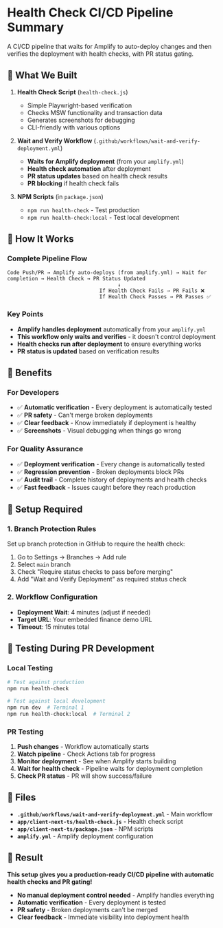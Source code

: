 # Health Check CI/CD Pipeline Summary

A CI/CD pipeline that waits for Amplify to auto-deploy changes and then verifies the deployment with health checks, with PR status gating.

## 🎯 What We Built

1. **Health Check Script** (`health-check.js`)
   - Simple Playwright-based verification
   - Checks MSW functionality and transaction data
   - Generates screenshots for debugging
   - CLI-friendly with various options

2. **Wait and Verify Workflow** (`.github/workflows/wait-and-verify-deployment.yml`)
   - **Waits for Amplify deployment** (from your `amplify.yml`)
   - **Health check automation** after deployment
   - **PR status updates** based on health check results
   - **PR blocking** if health check fails

3. **NPM Scripts** (in `package.json`)
   - `npm run health-check` - Test production
   - `npm run health-check:local` - Test local development

## 🚀 How It Works

### **Complete Pipeline Flow**
```
Code Push/PR → Amplify auto-deploys (from amplify.yml) → Wait for completion → Health Check → PR Status Updated
                                    ↓
                              If Health Check Fails → PR Fails ❌
                              If Health Check Passes → PR Passes ✅
```

### **Key Points**
- **Amplify handles deployment** automatically from your `amplify.yml`
- **This workflow only waits and verifies** - it doesn't control deployment
- **Health checks run after deployment** to ensure everything works
- **PR status is updated** based on verification results

## 🎯 Benefits

### **For Developers**
- ✅ **Automatic verification** - Every deployment is automatically tested
- ✅ **PR safety** - Can't merge broken deployments
- ✅ **Clear feedback** - Know immediately if deployment is healthy
- ✅ **Screenshots** - Visual debugging when things go wrong

### **For Quality Assurance**
- ✅ **Deployment verification** - Every change is automatically tested
- ✅ **Regression prevention** - Broken deployments block PRs
- ✅ **Audit trail** - Complete history of deployments and health checks
- ✅ **Fast feedback** - Issues caught before they reach production

## 🔧 Setup Required

### **1. Branch Protection Rules**
Set up branch protection in GitHub to require the health check:
1. Go to Settings → Branches → Add rule
2. Select `main` branch
3. Check "Require status checks to pass before merging"
4. Add "Wait and Verify Deployment" as required status check

### **2. Workflow Configuration**
- **Deployment Wait**: 4 minutes (adjust if needed)
- **Target URL**: Your embedded finance demo URL
- **Timeout**: 15 minutes total

## 🧪 Testing During PR Development

### **Local Testing**
```bash
# Test against production
npm run health-check

# Test against local development
npm run dev  # Terminal 1
npm run health-check:local  # Terminal 2
```

### **PR Testing**
1. **Push changes** - Workflow automatically starts
2. **Watch pipeline** - Check Actions tab for progress
3. **Monitor deployment** - See when Amplify starts building
4. **Wait for health check** - Pipeline waits for deployment completion
5. **Check PR status** - PR will show success/failure

## 📁 Files

- **`.github/workflows/wait-and-verify-deployment.yml`** - Main workflow
- **`app/client-next-ts/health-check.js`** - Health check script
- **`app/client-next-ts/package.json`** - NPM scripts
- **`amplify.yml`** - Amplify deployment configuration

## 🎉 Result

**This setup gives you a production-ready CI/CD pipeline with automatic health checks and PR gating!**

- **No manual deployment control needed** - Amplify handles everything
- **Automatic verification** - Every deployment is tested
- **PR safety** - Broken deployments can't be merged
- **Clear feedback** - Immediate visibility into deployment health
